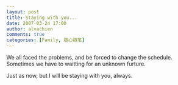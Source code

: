 ```yaml
---
layout: post
title: Staying with you...
date: 2007-03-24 17:00
author: alvachien
comments: true
categories: [Family, 随心随笔]
---
```

We all faced the problems, and be forced to change the schedule. Sometimes we have to waitting for an unknown furture.

Just as now, but I will be staying with you, always.

